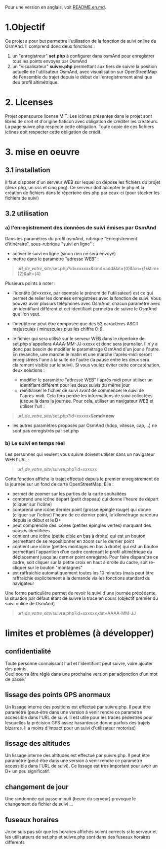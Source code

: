 Pour une version en anglais, voit [README.en.md](README.en.md).
# 1.Objectif
Ce projet a pour but permettre l'utilisation de la fonction de suivi online de OsmAnd. Il comprend donc deux fonctions :  
1. un "enregistreur" **set.php** à configurer dans osmAnd pour enregistrer tous les points envoyés par OsmAnd  
2. un "visualisateur" **suivre.php** permettant aux tiers de suivre la position actuelle de l'utilisateur OsmAnd, avec visualisation sur OpenStreetMap de l'ensemble du trajet depuis le début de l'enregistrement ainsi que deu profil altimétrique.  
# 2. Licenses
Projet opensource license MIT.
Les icônes présentes dans le projet sont libres de droit et d'origine flaticon avec obligation de créditer les créateurs. La page  suivre.php respecte cette obligation. Toute copie de ces fichiers icônes doit respecter cette obligation de crédit.
# 3. mise en oeuvre
## 3.1 installation
Il faut disposer d'un serveur WEB sur lequel on dépose les fichiers du projet (deux php, un css et cinq png). Ce serveur doit accepter le php et la création de fichiers dans le répertoire des php par ceux-ci (pour stocker les fichiers de suivi)
## 3.2 utilisation
### a) l'enregistrement des données de suivi émises par OsmAnd
Dans les paramètres du profil osmAnd, rubrique "Enregistrement d'itinéraire", sous-rubrique "suivi en ligne" :   

* activer le suivi en ligne (sinon rien ne sera envoyé)   
* mettre dans le paramètre "adresse WEB" :  
> *url_de_votre_site*/set.php?id=xxxxxx&cmd=add&lat={0}&lon={1}&tim={2}&alt={4}

Plusieurs points à noter :   

* l'identité (id=xxxxx, par exemple le prénom de l'utilisateur) est ce qui permet de relier les données enregistrées avec la fonction de suivi. Vous pouvez avoir plusiurs téléphones avec OsmAnd, chacun paramétré avec un identifiant différent et cet identifiant permettra de suivre le OsmAnd que l'on veut.
* l'identité ne peut être composée que des 52 caractères ASCII majuscules / minuscules plus les chiffre 0-9.
* le fichier qui sera utilisé sur le serveur WEB dans le répertoire de set.php s'appellera AAAA-MM-JJ-xxxxx et donc sera journalier. Il n'y a donc pas besoin de modifier le paramétrage OsmAnd d'un jour à l'autre. En revanche, une marche le matin et une marche l'après-midi seront enregistrées l'une à la suite de l'autre (la pause entre les deux sera clairement visible sur le suivi). Si vous voulez éviter cette concaténation, deux solutions :   

    *   modifier le paramètre "adresse WEB" l'après midi pour utiliser un identifiant différent pour les deux suivis du même jour
    *   réinitialiser le fichier de suivi avant de commencer le suivi de l'après-midi. Cela fera perdre les informations de suivi collectées jusque là dans la journée. Pour cela, utiliser un navigateur WEB et utiliser l'url :
> *url_de_votre_site*/set.php?id=xxxxxx&**cmd=new**

* les autres paramètres proposés par OsmAnd (hdop, vitesse, cap, ..) ne sont pas enregistrés par set.php
### b) Le suivi en temps réel
Les personnes qui veulent vous suivre doivent utiliser dans un navigateur WEB l'URL :
> *url_de_votre_site*/suivre.php?id=xxxxxx

Cette fonction affiche le trajet effectué depuis le premier enregistrement de la journée sur un fond de carte OpenStreetMap. Elle :  

* permet de zoomer sur les parties de la carte souhaitées
* comprend une icône départ (petit drapeau) qui donne l'heure de départ (cliquer sur l'icône)
* comprend une icône dernier point (grosse épingle rouge) qui donne (cliquer sur l'icône) l'heure de ce dernier point, le kilométrage parcouru depuis le début et le D+
* peut comprendre des icônes (petites épingles vertes) marquant des pauses identifiées
* contient une icône (petite cible en bas à droite) qui est un bouton permettant de se repositionner en zoom sur le dernier point
* contient une icône (petites montagns en bas à droite) qui est un bouton permettant l'apparition d'un cadre contenant le profil altimétrique du déplacement jusqu'au dernier point enregistré. Pour faire disparaître ce cadre, soit cliquer sur la petite croix en haut à droite du cadre, soit re-cliquer sur le bouton "montagnes"
* est raffraichie automatiquement toutes les 10 minutes (mais peut être raffraichie explicitement à la demande via les fonctions standard du navigateur

Une forme particulière permet de revoir le suivi d'une journée précédente, la situation par défaut étant de suivre la trace en cours (objectif premier du suivi online de OsmAnd)
> *url_de_votre_site*/suivre.php?id=xxxxxx,dat=AAAA-MM-JJ

# limites et problèmes (à développer)
## confidentialité
Toute personne connaissant l'url et l'identifiant peut suivre, voire ajouter des points.  
Ceci pourra être réglé dans une prochaine version par adjonction d'un mot de passe.'
## lissage des points GPS anormaux
Un lissage interne des positions est effectué par suivre.php. Il peut être paramétré (peut-être dans une version à venir rendre ce paramètre accessible dans l'URL de suivi. Il est utile pour les traces pédestres pour lesquelles la précision GPS assez hasardeuse donne parfois des trajets bizarres. Il a moins d'impact pour un suivi d'utilisateur motorisé)
## lissage des altitudes
Un lissage interne des altitudes est effectué par suivre.php. Il peut être paramétré (peut-être dans une version à venir rendre ce paramètre accessible dans l'URL de suivi). Ce lissage est très important pour avoir un D+ un peu significatif.
## changement de jour  
Une randonnée qui passe minuit (heure du serveur) provoque le changement de fichier de suivi ...
## fuseaux horaires
Je ne suis pas sûr que les horaires affichés soient corrects si le serveur et les utilisateurs de set.php et suivre.php sont dans des fuseaux horaires différents

